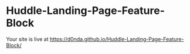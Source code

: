 # Huddle-Landing-Page-Feature-Block

Your site is live at https://d0nda.github.io/Huddle-Landing-Page-Feature-Block/
